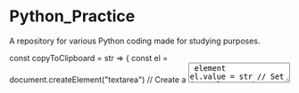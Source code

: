 # Python_Practice
A repository for various Python coding made for studying purposes.

const copyToClipboard = str => {
  const el = document.createElement("textarea") // Create a <textarea> element
  el.value = str // Set its value to the string that you want copied
  el.setAttribute("readonly", "") // Make it readonly to be tamper-proof
  el.style.position = "absolute"
  el.style.left = "-9999px" // Move outside the screen to make it invisible
  document.body.appendChild(el) // Append the <textarea> element to the HTML document
  const selected =
    document.getSelection().rangeCount > 0 // Check if there is any content selected previously
      ? document.getSelection().getRangeAt(0) // Store selection if found
      : false // Mark as false to know no selection existed before
  el.select() // Select the <textarea> content
  document.execCommand("copy") // Copy - only works as a result of a user action (e.g. click events)
  document.body.removeChild(el) // Remove the <textarea> element
  if (selected) {
    // If a selection existed before copying
    document.getSelection().removeAllRanges() // Unselect everything on the HTML document
    document.getSelection().addRange(selected) // Restore the original selection
  }
}
